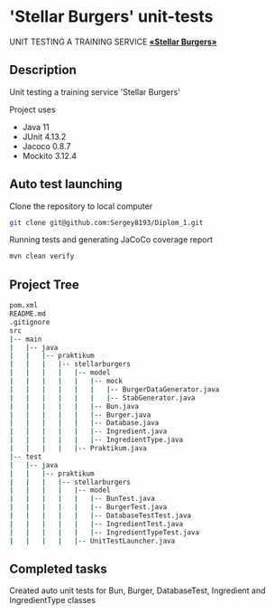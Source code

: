 # 'Stellar Burgers' unit-tests

UNIT TESTING A TRAINING SERVICE
[**«Stellar Burgers»**](https://stellarburgers.nomoreparties.site)

## Description
Unit testing a training service 'Stellar Burgers'

Project uses
- Java 11
- JUnit 4.13.2
- Jacoco 0.8.7
- Mockito 3.12.4

## Auto test launching

Clone the repository to local computer
 ```sh
git clone git@github.com:Sergey8193/Diplom_1.git
```

Running tests and generating JaCoCo coverage report
```sh   
mvn clean verify
```

## Project Tree

```bash
pom.xml
README.md
.gitignore
src
|-- main
|   |-- java
|   |   |-- praktikum
|   |   |   |-- stellarburgers
|   |   |   |   |-- model
|   |   |   |   |   |-- mock
|   |   |   |   |   |   |-- BurgerDataGenerator.java
|   |   |   |   |   |   |-- StabGenerator.java
|   |   |   |   |   |-- Bun.java
|   |   |   |   |   |-- Burger.java
|   |   |   |   |   |-- Database.java
|   |   |   |   |   |-- Ingredient.java
|   |   |   |   |   |-- IngredientType.java
|   |   |   |   |-- Praktikum.java
|-- test
|   |-- java
|   |   |-- praktikum
|   |   |   |-- stellarburgers
|   |   |   |   |-- model 
|   |   |   |   |   |-- BunTest.java
|   |   |   |   |   |-- BurgerTest.java
|   |   |   |   |   |-- DatabaseTestTest.java
|   |   |   |   |   |-- IngredientTest.java
|   |   |   |   |   |-- IngredientTypeTest.java
|   |   |   |   |-- UnitTestLauncher.java
```

## Completed tasks

Created auto unit tests for Bun, Burger, DatabaseTest, Ingredient and IngredientType classes
